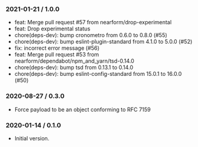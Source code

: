 ### 2021-01-21 / 1.0.0

- feat: Merge pull request #57 from nearform/drop-experimental
- feat: Drop experimental status
- chore(deps-dev): bump cronometro from 0.6.0 to 0.8.0 (#55)
- chore(deps-dev): bump eslint-plugin-standard from 4.1.0 to 5.0.0 (#52)
- fix: incorrect error message (#56)
- feat: Merge pull request #53 from nearform/dependabot/npm_and_yarn/tsd-0.14.0
- chore(deps-dev): bump tsd from 0.13.1 to 0.14.0
- chore(deps-dev): bump eslint-config-standard from 15.0.1 to 16.0.0 (#50)

### 2020-08-27 / 0.3.0

- Force payload to be an object conforming to RFC 7159

### 2020-01-14 / 0.1.0

- Initial version.
